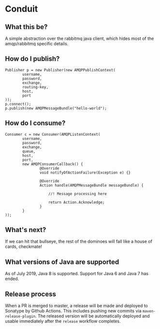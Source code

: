 # Conduit

## What this be?

A simple abstraction over the rabbitmq java client, which hides most of the amqp/rabbitmq specific details.

## How do I publish?

    Publisher p = new Publisher(new AMQPPublishContext(
            username,
            password,
            exchange,
            routing-key,
            host,
            port
    ));
    p.connect();
    p.publish(new AMQPMessageBundle("hello-world");

## How do I consume?

    Consumer c = new Consumer(AMQPListenContext(
            username, 
            password,
            exchange,
            queue,
            host,
            port, 
            new AMQPConsumerCallback() {
                    @Override
                    void notifyOfActionFailure(Exception e) {}

                    @Override
                    Action handle(AMQPMessageBundle messageBundle) {

                        //! Message processing here

                        return Action.Acknowledge;
                    }
            }
    ));

## What's next?

If we can hit that bullseye, the rest of the dominoes will fall like a house of cards, checkmate!

## What versions of Java are supported

As of July 2019, Java 8 is supported.
Support for Java 6 and Java 7 has ended.

## Release process
When a PR is merged to master, a release will be made and deployed to Sonatype by Github Actions. This includes pushing new commits via `maven-release-plugin`. The released version will be automatically deployed and usable immediately after the `release` workflow completes.
